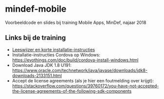 # mindef-mobile

Voorbeeldcode en slides bij training Mobile Apps, MinDef, najaar 2018

## Links bij de training

-   [Leeswijzer en korte installatie-instructies](leeswijzer-mobile.docx)
-   Installatie-instructies Cordova op Windows: https://evothings.com/doc/build/cordova-install-windows.html
-   Download Java JDK 1.8 U191: https://www.oracle.com/technetwork/java/javase/downloads/jdk8-downloads-2133151.html
-   Accept de license agreements (als je hier een foutmelding over krijgt): https://stackoverflow.com/questions/39760172/you-have-not-accepted-the-license-agreements-of-the-following-sdk-components
